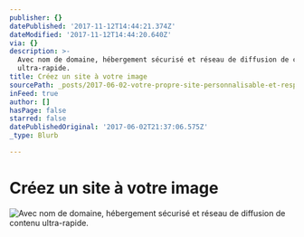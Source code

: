 ```yaml
---
publisher: {}
datePublished: '2017-11-12T14:44:21.374Z'
dateModified: '2017-11-12T14:44:20.640Z'
via: {}
description: >-
  Avec nom de domaine, hébergement sécurisé et réseau de diffusion de contenu
  ultra-rapide.
title: Créez un site à votre image
sourcePath: _posts/2017-06-02-votre-propre-site-personnalisable-et-responsive.md
inFeed: true
author: []
hasPage: false
starred: false
datePublishedOriginal: '2017-06-02T21:37:06.575Z'
_type: Blurb

---
```

# **Créez un site à votre image**
![Avec nom de domaine, hébergement sécurisé et réseau de diffusion de contenu ultra-rapide.](https://the-grid-user-content.s3-us-west-2.amazonaws.com/c2c48a75-df48-4550-83b4-914a3c0adde5.gif)